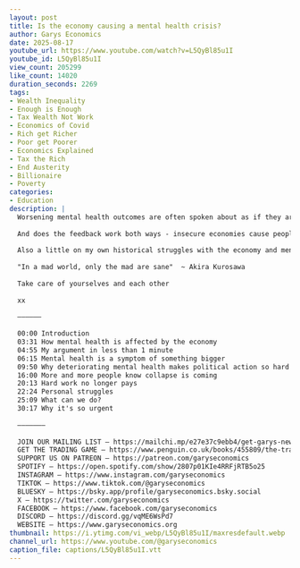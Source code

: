 ```yaml
---
layout: post
title: Is the economy causing a mental health crisis?
author: Garys Economics
date: 2025-08-17
youtube_url: https://www.youtube.com/watch?v=L5QyBl85u1I
youtube_id: L5QyBl85u1I
view_count: 205299
like_count: 14020
duration_seconds: 2269
tags:
- Wealth Inequality
- Enough is Enough
- Tax Wealth Not Work
- Economics of Covid
- Rich get Richer
- Poor get Poorer
- Economics Explained
- Tax the Rich
- End Austerity
- Billionaire
- Poverty
categories:
- Education
description: |
  Worsening mental health outcomes are often spoken about as if they are the fault of the individual, but is insecure mental health a natural outcome of an insecure economy?
  
  And does the feedback work both ways - insecure economies cause people to be scared, easily manipulated, and individualistic, which prevents ordinary people from uniting and fighting back as a class?
  
  Also a little on my own historical struggles with the economy and mental health, both in the past and now.
  
  "In a mad world, only the mad are sane"  ~ Akira Kurosawa
  
  Take care of yourselves and each other
  
  xx
  
  ––––––
  
  00:00 Introduction 
  03:31 How mental health is affected by the economy 
  04:55 My argument in less than 1 minute 
  06:15 Mental health is a symptom of something bigger
  09:50 Why deteriorating mental health makes political action so hard 
  16:00 More and more people know collapse is coming
  20:13 Hard work no longer pays
  22:24 Personal struggles
  25:09 What can we do?
  30:17 Why it's so urgent
  
  –––––––
  
  JOIN OUR MAILING LIST – https://mailchi.mp/e27e37c9ebb4/get-garys-new-newsletter
  GET THE TRADING GAME – https://www.penguin.co.uk/books/455809/the-trading-game-by-stevenson-gary/9781802062731 
  SUPPORT US ON PATREON – https://patreon.com/garyseconomics
  SPOTIFY – https://open.spotify.com/show/2807p01KIe4RRFjRTB5o25
  INSTAGRAM – https://www.instagram.com/garyseconomics
  TIKTOK – https://www.tiktok.com/@garyseconomics
  BLUESKY – https://bsky.app/profile/garyseconomics.bsky.social
  X – https://twitter.com/garyseconomics
  FACEBOOK – https://www.facebook.com/garyseconomics
  DISCORD – https://discord.gg/vqME6WsPd7
  WEBSITE – https://www.garyseconomics.org
thumbnail: https://i.ytimg.com/vi_webp/L5QyBl85u1I/maxresdefault.webp
channel_url: https://www.youtube.com/@garyseconomics
caption_file: captions/L5QyBl85u1I.vtt
---
```


